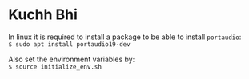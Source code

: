 # Kuchh Bhi  

In linux it is required to install a package to be able to install `portaudio`:  
`$ sudo apt install portaudio19-dev`  

Also set the environment variables by:  
`$ source initialize_env.sh`  
